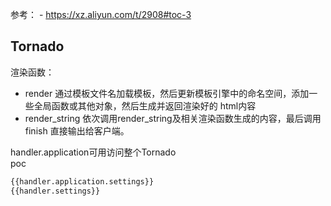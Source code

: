 参考：
	- https://xz.aliyun.com/t/2908#toc-3
## Tornado
渲染函数：
- render
通过模板文件名加载模板，然后更新模板引擎中的命名空间，添加一些全局函数或其他对象，然后生成并返回渲染好的 html内容  
- render_string
依次调用render_string及相关渲染函数生成的内容，最后调用 finish 直接输出给客户端。  


handler.application可用访问整个Tornado  
poc
```python
{{handler.application.settings}}
{{handler.settings}}
```